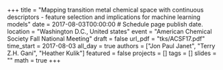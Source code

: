 +++
title = "Mapping transition metal chemical space with continuous descriptors - feature selection and implications for machine learning models"
date = 2017-08-03T00:00:00  # Schedule page publish date.
location = "Washington D.C., United states"
event = "American Chemical Society Fall National Meeting"
draft = false
url_pdf = "tks/ACSF17.pdf"
time_start = 2017-08-03
all_day = true
authors = ["Jon Paul Janet", "Terry Z.H. Gani", "Heather Kulik"]
featured = false
projects = []
tags = []
slides = ""
math = true
+++